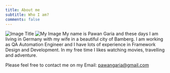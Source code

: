 ```yaml
---
title: About me
subtitle: Who I am?
comments: false
---
```

![Image Title](/aboutme/aboutme.jpeg)
![My Image](aboutme/aboutme.jpeg)
My name is Pawan Garia and these days I am living in Germany with my wife in a beautiful city of Bamberg. I am working as QA Automation Engineer and I have lots of experience in Framework Design and Development. In my free time I likes watching movies, travelling and adventure. 

Please feel free to contact me on my Email: pawangaria@gmail.com

